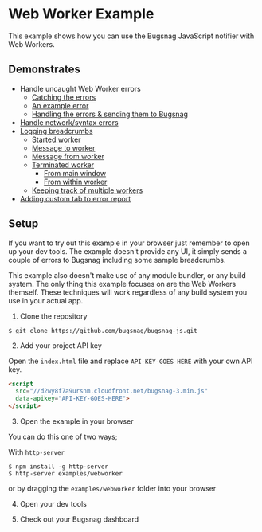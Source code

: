 # Web Worker Example

This example shows how you can use the Bugsnag JavaScript notifier with Web Workers.

## Demonstrates

- Handle uncaught Web Worker errors
  - [Catching the errors](worker.js#L1-L19)
  - [An example error](worker.js#L44)
  - [Handling the errors & sending them to Bugsnag](lib.js#L16-L20)
- [Handle network/syntax errors](lib.js#L38-L52)
- [Logging breadcrumbs](lib.js#L76-L87)
  - [Started worker](lib.js#L57-L59)
  - [Message to worker](lib.js#L89-L93)
  - [Message from worker](lib.js#L28-L34)
  - [Terminated worker](lib.js#L96)
    - [From main window](app.js#L8)
    - [From within worker](lib.js#L21-L27)
  - [Keeping track of multiple workers](lib.js#L83-L85)
- [Adding custom tab to error report](lib.js#L67-L72)

## Setup

If you want to try out this example in your browser just remember to open up your dev tools.
The example doesn't provide any UI, it simply sends a couple of errors to Bugsnag including some sample breadcrumbs.

This example also doesn't make use of any module bundler, or any build system. The only thing this example focuses on
are the Web Workers themself. These techniques will work regardless of any build system you use in your actual app.

1. Clone the repository

  ```
  $ git clone https://github.com/bugsnag/bugsnag-js.git
  ```

2. Add your project API key

  Open the `index.html` file and replace `API-KEY-GOES-HERE` with your own API key.

  ```html
  <script
    src="//d2wy8f7a9ursnm.cloudfront.net/bugsnag-3.min.js"
    data-apikey="API-KEY-GOES-HERE">
  </script>
  ```

3. Open the example in your browser

  You can do this one of two ways;

  With `http-server`

  ```
  $ npm install -g http-server
  $ http-server examples/webworker
  ```

  or by dragging the `examples/webworker` folder into your browser

4. Open your dev tools

5. Check out your Bugsnag dashboard